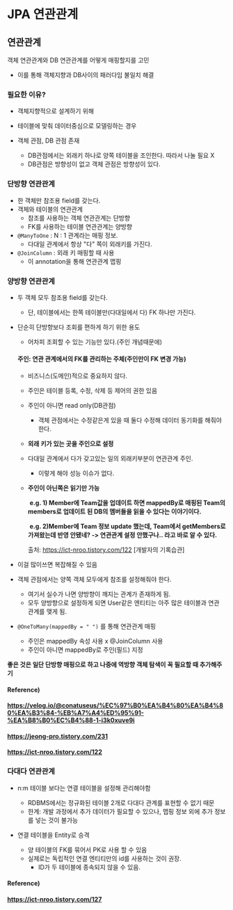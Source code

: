 # JPA 연관관계

## 연관관계

객체 연관관계와 DB 연관관계를 어떻게 매핑할지를 고민

* 이를 통해 객체지향과 DB사이의 패러다임 불일치 해결



### 필요한 이유?

* 객체지향적으로 설계하기 위해
* 테이블에 맞춰 데이터중심으로 모델링하는 경우


* 객체 관점, DB 관점 존재
  * DB관점에서는 외래키 하나로 양쪽 테이블을 조인한다. 따라서 나눌 필요 X
  * DB관점은 방향성이 없고 객체 관점은 방향성이 있다.



### 단방향 연관관계

* 한 객체만 참조용 field를 갖는다.
* 객체와 테이블의 연관관계
  * 참조를 사용하는 객체 연관관계는 단방향
  * FK를 사용하는 테이블 연관관계는 양방향
* `@ManyToOne` : N : 1 관계라는 매핑 정보.
  * 다대일 관계에서 항상 "다" 쪽이 외래키를 가진다.
* `@JoinColumn` : 외래 키 매핑할 때 사용
  * 이 annotation을 통해 연관관계 맵핑



### 양방향 연관관계

* 두 객체 모두 참조용 field를 갖는다.

  * 단, 테이블에서는 한쪽 테이블만(다대일에서 다) FK 하나만 가진다.

  

* 단순히 단방향보다 조회를 편하게 하기 위한 용도
  
  * 어차피 조회할 수 있는 기능만 있다.(주인 개념때문에)
  
  
  
  #### **주인**: 연관 관계에서의 FK를 관리하는 주체(주인만이 FK 변경 가능)
  
  * 비즈니스(도메인)적으로 중요하지 않다.
  
  * 주인은 테이블 등록, 수정, 삭제 등 제어의 권한 있음
  
  * 주인이 아니면 read only(DB관점)
    
    * 객체 관점에서는 수정같은게 있을 때 둘다 수정해 데이터 동기화를 해줘야 한다.
    
  * **외래 키가 있는 곳을 주인으로 설정**
  
  * 다대일 관계에서 다가 갖고있는 일의 외래키부분이 연관관계 주인.
    
    * 이렇게 해야 성능 이슈가 없다.
    
  * **주인이 아닌쪽은 읽기만 가능**
  
    ​	**e.g. 1) Member에 Team값을 업데이트 하면 mappedBy로 매핑된 Team의 members로 업데이트 된 DB의 멤버들을 읽을 수 있다는 이야기이다.**
  
    ​	**e.g. 2)Member에 Team 정보 update 했는데, Team에서 getMembers로 가져왔는데 반영 안됐네? -> 연관관계 설정 안했구나.. 라고 바로 알 수 있다.**
  
    출처: https://ict-nroo.tistory.com/122 [개발자의 기록습관]
  
    
  
* 이걸 많이쓰면 복잡해질 수 있음
  
* 객체 관점에서는 양쪽 객체 모두에게 참조를 설정해줘야 한다.
    * 여기서 실수가 나면 양방향이 깨지는 관계가 존재하게 됨.
  * 모두 양방향으로 설정하게 되면 User같은 엔티티는 아주 많은 테이블과 연관 관계를 맺게 됨.
  
  
  
* `@OneToMany(mappedBy = " ")` 를 통해 연관관계 매핑

  * 주인은 mappedBy 속성 사용 x @JoinColumn 사용
  * 주인이 아니면 mappedBy로 주인(필드) 지정



**좋은 것은 일단 단방향 매핑으로 하고 나중에 역방향 객체 탐색이 꼭 필요할 때 추가해주기**



#### Reference)

#### https://velog.io/@conatuseus/%EC%97%B0%EA%B4%80%EA%B4%80%EA%B3%84-%EB%A7%A4%ED%95%91-%EA%B8%B0%EC%B4%88-1-i3k0xuve9i

#### https://jeong-pro.tistory.com/231

#### https://ict-nroo.tistory.com/122



### 다대다 연관관계

* n:m 테이블 보다는 연결 테이블을 설정해 관리해야함
  * RDBMS에서는 정규화된 테이블 2개로 다대다 관계를 표현할 수 없기 때문
  * 한계: 개발 과정에서 추가 데이터가 필요할 수 있으나, 맵핑 정보 외에 추가 정보를 넣는 것이 불가능



* 연결 테이블을 Entity로 승격
  * 양 테이블의 FK를 묶어서 PK로 사용 할 수 있음
  * 실제로는 독립적인 연결 엔티티만의 id를 사용하는 것이 권장.
    * ID가 두 테이블에 종속되지 않을 수 있음.



#### Reference) 

#### https://ict-nroo.tistory.com/127

